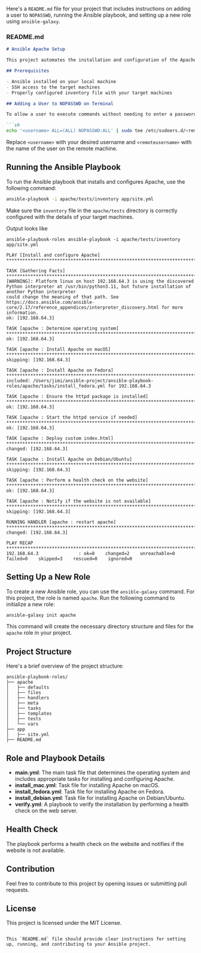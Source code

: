 Here's a `README.md` file for your project that includes instructions on adding a user to `NOPASSWD`, running the Ansible playbook, and setting up a new role using `ansible-galaxy`.

### README.md

```markdown
# Ansible Apache Setup

This project automates the installation and configuration of the Apache web server on different operating systems using Ansible.

## Prerequisites

- Ansible installed on your local machine
- SSH access to the target machines
- Properly configured inventory file with your target machines

## Adding a User to NOPASSWD on Terminal

To allow a user to execute commands without needing to enter a password for `sudo`, you can add them to the `NOPASSWD` list. Run the following command in the terminal:

```sh
echo '<username> ALL=(ALL) NOPASSWD:ALL' | sudo tee /etc/sudoers.d/<remoteusername>
```

Replace `<username>` with your desired username and `<remoteusername>` with the name of the user on the remote machine.

## Running the Ansible Playbook

To run the Ansible playbook that installs and configures Apache, use the following command:

```sh
ansible-playbook -i apache/tests/inventory app/site.yml
```

Make sure the `inventory` file in the `apache/tests` directory is correctly configured with the details of your target machines.

Output looks like 

```
ansible-playbook-roles ansible-playbook -i apache/tests/inventory app/site.yml

PLAY [Install and configure Apache] *************************************************************************************************************************************

TASK [Gathering Facts] **************************************************************************************************************************************************
[WARNING]: Platform linux on host 192.168.64.3 is using the discovered Python interpreter at /usr/bin/python3.11, but future installation of another Python interpreter
could change the meaning of that path. See https://docs.ansible.com/ansible-core/2.17/reference_appendices/interpreter_discovery.html for more information.
ok: [192.168.64.3]

TASK [apache : Determine operating system] ******************************************************************************************************************************
ok: [192.168.64.3]

TASK [apache : Install Apache on macOS] *********************************************************************************************************************************
skipping: [192.168.64.3]

TASK [apache : Install Apache on Fedora] ********************************************************************************************************************************
included: /Users/jimi/ansible-project/ansible-playbook-roles/apache/tasks/install_fedora.yml for 192.168.64.3

TASK [apache : Ensure the httpd package is installed] *******************************************************************************************************************
ok: [192.168.64.3]

TASK [apache : Start the httpd service if needed] ***********************************************************************************************************************
ok: [192.168.64.3]

TASK [apache : Deploy custom index.html] ********************************************************************************************************************************
changed: [192.168.64.3]

TASK [apache : Install Apache on Debian/Ubuntu] *************************************************************************************************************************
skipping: [192.168.64.3]

TASK [apache : Perform a health check on the website] *******************************************************************************************************************
ok: [192.168.64.3]

TASK [apache : Notify if the website is not available] ******************************************************************************************************************
skipping: [192.168.64.3]

RUNNING HANDLER [apache : restart apache] *******************************************************************************************************************************
changed: [192.168.64.3]

PLAY RECAP **************************************************************************************************************************************************************
192.168.64.3               : ok=8    changed=2    unreachable=0    failed=0    skipped=3    rescued=0    ignored=0  
```
## Setting Up a New Role

To create a new Ansible role, you can use the `ansible-galaxy` command. For this project, the role is named `apache`. Run the following command to initialize a new role:

```sh
ansible-galaxy init apache
```

This command will create the necessary directory structure and files for the `apache` role in your project.

## Project Structure

Here's a brief overview of the project structure:

```
ansible-playbook-roles/
├── apache
│   ├── defaults
│   ├── files
│   ├── handlers
│   ├── meta
│   ├── tasks
│   ├── templates
│   ├── tests
│   └── vars
├── app
│   ├── site.yml
├── README.md
```

## Role and Playbook Details

- **main.yml**: The main task file that determines the operating system and includes appropriate tasks for installing and configuring Apache.
- **install_mac.yml**: Task file for installing Apache on macOS.
- **install_fedora.yml**: Task file for installing Apache on Fedora.
- **install_debian.yml**: Task file for installing Apache on Debian/Ubuntu.
- **verify.yml**: A playbook to verify the installation by performing a health check on the web server.

## Health Check

The playbook performs a health check on the website and notifies if the website is not available.

## Contribution

Feel free to contribute to this project by opening issues or submitting pull requests.

## License

This project is licensed under the MIT License.
```

This `README.md` file should provide clear instructions for setting up, running, and contributing to your Ansible project.